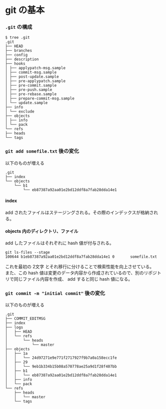# git の基本
### `.git` の構成

```console
$ tree .git
.git
├── HEAD
├── branches
├── config
├── description
├── hooks
│ ├── applypatch-msg.sample
│ ├── commit-msg.sample
│ ├── post-update.sample
│ ├── pre-applypatch.sample
│ ├── pre-commit.sample
│ ├── pre-push.sample
│ ├── pre-rebase.sample
│ ├── prepare-commit-msg.sample
│ └── update.sample
├── info
│ └── exclude
├── objects
│ ├── info
│ └── pack
└── refs
├── heads
└── tags
```

### `git add somefile.txt` 後の変化  
以下のものが増える

```console
.git
├── index
└── objects
    └── b1
        └── eb87387a92aa01e2bd12ddf8a7fab28dda14e1

```

#### index
add されたファイルはステージングされる。その際のインデックスが格納される。

#### objects 内のディレクトリ、ファイル
add したファイルはそれぞれに hash 値が付与される。

```console
git ls-files --stage
100644 b1eb87387a92aa01e2bd12ddf8a7fab28dda14e1 0       somefile.txt

```

これを最初の 2文字 とそれ移行に分けることで検索性能を向上させている。  
また、この hash 値は変更のデータ内容から作成されているので、別のリポジトリで同じファイル内容を作成、 add すると同じ hash 値になる。


### `git commit -m "initial commit"` 後の変化  
以下のものが増える

```console
.git
├── COMMIT_EDITMSG
├── index
├── logs
│   ├── HEAD
│   └── refs
│       └── heads
│           └── master
├── objects
│   ├── 1a
│   │   └── 24d97271e9e771f2717927f9b7a0a158ecc1fe
│   ├── 29
│   │   └── 9eb1b334b15b08a570778ae25a9d1f28f407bb
│   ├── b1
│   │   └── eb87387a92aa01e2bd12ddf8a7fab28dda14e1
│   ├── info
│   └── pack
└── refs
    ├── heads
    │   └── master
    └── tags
```
